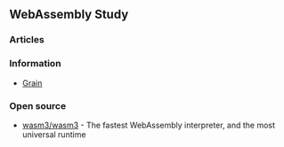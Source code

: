 ## WebAssembly Study


### Articles



### Information
- [Grain](https://grain-lang.org/)



### Open source
- [wasm3/wasm3](https://github.com/wasm3/wasm3) - The fastest WebAssembly interpreter, and the most universal runtime

